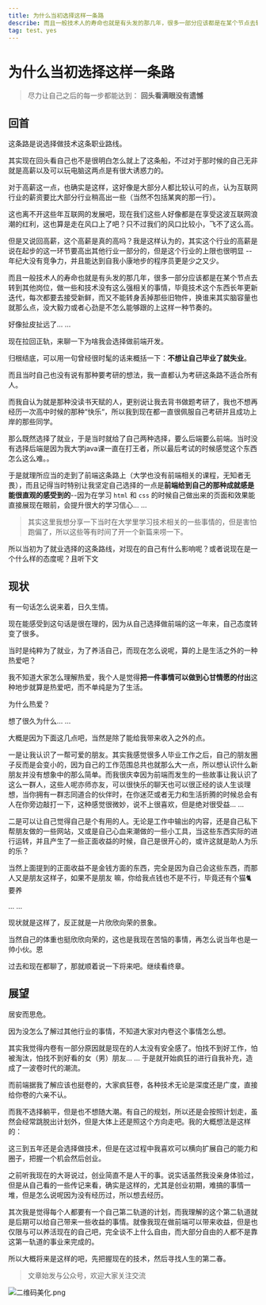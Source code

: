 ```yaml
---
title: 为什么当初选择这样一条路
describe: 而且一般技术人的寿命也就是有头发的那几年，很多一部分应该都是在某个节点去转到其他岗位，做一些和技术没有这么强相关的事情，毕竟技术这个东西长年更新迭代，每次都要去接受新鲜，而又不能转身丢掉那些旧物件，换谁来其实脑容量也就那么点，没大毅力或者心劲是不怎么能够跟的上这样一种节奏的
tag: test、yes
---
```


# 为什么当初选择这样一条路

> 尽力让自己之后的每一步都能达到：
> **回头看满眼没有遗憾**

## 回首

这条路是说选择做技术这条职业路线。

其实现在回头看自己也不是很明白怎么就上了这条船，不过对于那时候的自己无非就是高薪以及可以玩电脑这两点是有很大诱惑力的。

对于高薪这一点，也确实是这样，这好像是大部分人都比较认可的点，认为互联网行业的薪资要比大部分行业稍高出一些（当然不包括某爽的那一行）。

这也离不开这些年互联网的发展吧，现在我们这些人好像都是在享受这波互联网浪潮的红利，这也算是走在风口上了吧？只不过我们的风口比较小，飞不了这么高。

但是又说回高薪，这个高薪是真的高吗？我是这样认为的，其实这个行业的高薪是说在起步的这一环节要高出其他行业一部分的，但是这个行业的上限也很明显 -- 年纪大没有竞争力，并且能达到自我小康地步的程序员更是少之又少。

而且一般技术人的寿命也就是有头发的那几年，很多一部分应该都是在某个节点去转到其他岗位，做一些和技术没有这么强相关的事情，毕竟技术这个东西长年更新迭代，每次都要去接受新鲜，而又不能转身丢掉那些旧物件，换谁来其实脑容量也就那么点，没大毅力或者心劲是不怎么能够跟的上这样一种节奏的。

好像扯皮扯远了... ...

现在拉回正轨，来聊一下为啥我会选择做前端开发。

归根结底，可以用一句曾经很时髦的话来概括一下：**不想让自己毕业了就失业**。

而且当时自己也没有说有那种要考研的想法，我一直都认为考研这条路不适合所有人。

而我自认为就是那种没读书天赋的人，更别说让我去背书做题考研了，我也不想再经历一次高中时候的那种“快乐“，所以我到现在都一直很佩服自己考研并且成功上岸的那些同学。

那么既然选择了就业，于是当时就给了自己两种选择，要么后端要么前端。当时没有选择后端是因为我大学java课一直在打王者，所以最后考试的时候感觉这个东西怎么这么难。。

于是就理所应当的走到了前端这条路上（大学也没有前端相关的课程，无知者无畏），而且记得当时特别让我坚定自己选择的一点是**前端给到自己的那种成就感是能很直观的感受到的**--因为在学习 `html` 和 `css` 的时候自己做出来的页面和效果能直接展现在眼前，会提升很大的学习信心... ...

> 其实这里我想分享一下当时在大学里学习技术相关的一些事情的，但是害怕跑偏了，所以这些等有时间了开一个新篇来唠一下。

所以当初为了就业选择的这条路线，对现在的自己有什么影响呢？或者说现在是一个什么样的态度呢？且听下文

## 现状

有一句话怎么说来着，日久生情。

现在能感受到这句话是很在理的，因为从自己选择做前端的这一年来，自己态度转变了很多。

当时是纯粹为了就业，为了养活自己，而现在怎么说呢，算的上是生活之外的一种热爱吧？

我不知道大家怎么理解热爱，我个人是觉得**把一件事情可以做到心甘情愿的付出**这种地步就算是热爱吧，而不单纯是为了生活。

为什么热爱？

想了很久为什么... ...

大概是因为下面这几点吧，当然是除了能给我带来收入之外的点。

一是让我认识了一帮可爱的朋友。其实我感觉很多人毕业工作之后，自己的朋友圈子反而是会变小的，因为自己的工作范围总共也就那么大一点，所以想认识什么新朋友并没有想象中的那么简单。而我很庆幸因为前端而发生的一些故事让我认识了这么一群人，这些人呢亦师亦友，可以很快乐的聊天也可以很正经的谈人生谈理想，当你拥有一群志同道合的伙伴时，在你迷茫或者无力和生活折腾的时候总会有人在你旁边敲打一下，这种感觉很微妙，说不上很喜欢，但是绝对很受益... ...

二是可以让自己觉得自己是个有用的人。无论是工作中输出的内容，还是自己私下帮朋友做的一些网站，又或是自己心血来潮做的一些小工具，当这些东西实际的进行运转，并且产生了一些正面收益的时候，自己是很开心的，或许这就是助人为乐的乐？

当然上面提到的正面收益不是金钱方面的东西，完全是因为自己会这些东西，而那人又是朋友这样子，如果不是朋友 嘛，你给我点钱也不是不行，毕竟还有个猫🐈要养

... ...

现状就是这样了，反正就是一片欣欣向荣的景象。

当然自己的体重也挺欣欣向荣的，这也是我现在苦恼的事情，再怎么说当年也是一帅小伙。恩

过去和现在都聊了，那就顺着说一下将来吧。继续看终章。

## 展望

居安而思危。

因为没怎么了解过其他行业的事情，不知道大家对内卷这个事情怎么想。

其实我觉得内卷有一部分原因就是现在的人太没有安全感了。怕找不到好工作，怕被淘汰，怕找不到好看的女（男）朋友... ... 于是就开始疯狂的进行自我补充，造成了一波卷时代的潮流。

而前端据我了解应该也挺卷的，大家疯狂卷，各种技术无论是深度还是广度，直接给你卷的六亲不认。

而我不选择躺平，但是也不想随大潮。有自己的规划，所以还是会按照计划走，虽然会经常跳脱出计划外，但是大体上还是照这个方向走吧。我的大概想法是这样的：

这三到五年还是会选择做技术，但是在这过程中我喜欢可以横向扩展自己的能力和圈子，把握一个机会然后创业。

之前听我现在的大哥说过，创业简直不是人干的事。说实话虽然我没亲身体验过，但是从自己看的一些传记来看，确实是这样的，尤其是创业初期，难搞的事情一堆，但是怎么说呢因为没有经历过，所以想去经历。

其次我是觉得每个人都要有一个自己第二轨道的计划，而我理解的这个第二轨道就是后期可以给自己带来一些收益的事情。就像我现在做前端可以带来收益，但是也仅限与可以养活现在的自己吧，完全谈不上什么自由，而大部分自由的人都不是靠这第一轨道的事业来完成的。

所以大概将来是这样的吧，先把握现在的技术，然后寻找人生的第二春。

> 文章始发与公众号，欢迎大家关注交流

![二维码美化.png](https://p9-juejin.byteimg.com/tos-cn-i-k3u1fbpfcp/9e85f97e3422474f8a0a819cf4dd9091~tplv-k3u1fbpfcp-watermark.image)
